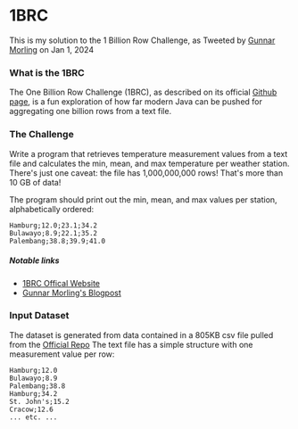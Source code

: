 # 1BRC
This is my solution to the 1 Billion Row Challenge,
as Tweeted by [Gunnar Morling](https://x.com/gunnarmorling/status/1741839724933751238) on Jan 1, 2024

### What is the 1BRC
The One Billion Row Challenge (1BRC), as described on its official 
[Github page](https://github.com/gunnarmorling/1brc/blob/main/README.md), 
is a fun exploration of how far modern Java can be pushed
for aggregating one billion rows from a text file.

### The Challenge
Write a program that retrieves temperature measurement values from a text file 
and calculates the min, mean, and max temperature per weather station. 
There's just one caveat: the file has 1,000,000,000 rows! That's more than 10 GB of data!

The program should print out the min, mean, and max values per station, alphabetically ordered:
```
Hamburg;12.0;23.1;34.2
Bulawayo;8.9;22.1;35.2
Palembang;38.8;39.9;41.0
```

##### Notable links
- [1BRC Offical Website](https://1brc.dev/) 
- [Gunnar Morling's Blogpost](https://www.morling.dev/blog/one-billion-row-challenge/)

### Input Dataset
The dataset is generated from data contained in a 805KB csv file pulled from the
[Official Repo](https://github.com/gunnarmorling/1brc/blob/main/data/weather_stations.csv)
The text file has a simple structure with one measurement value per row:

```
Hamburg;12.0
Bulawayo;8.9
Palembang;38.8
Hamburg;34.2
St. John's;15.2
Cracow;12.6
... etc. ...
```